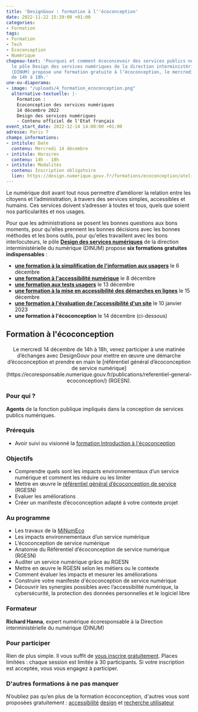 ```yaml
---
title: 'DesignGouv : formation à l''écoconception'
date: 2022-11-22 15:39:00 +01:00
categories:
- Formation
tags:
- Formation
- Tech
- Écoconception
- Numérique
chapeau-text: 'Pourquoi et comment écoconcevoir des services publics numériques :
  le pôle Design des services numériques de la direction interministérielle du numérique
  (DINUM) propose une formation gratuite à l’écoconception, le mercredi 14 décembre,
  de 14h à 18h.'
une-ou-diaporama:
- image: "/uploads/4_formation_ecoconception.png"
  alternative-textuelle: |-
    Formation :
    Ecoconception des services numériques
    14 décembre 2022
    Design des services numériques
    - Contenu officiel de l'Etat français
event_start_date: 2022-12-14 14:00:00 +01:00
adresse: Paris 7
champs_informations:
- intitule: Date
  contenu: Mercredi 14 décembre
- intitule: Horaires
  contenu: 14h - 18h
- intitule: Modalités
  contenu: Inscription obligatoire
  lien: https://design.numerique.gouv.fr/formations/ecoconception/atelier-ecoconception/
---
```


Le numérique doit avant tout nous permettre d’améliorer la relation entre les citoyens et l’administration, à travers des services simples, accessibles et humains. Ces services doivent s’adresser à toutes et tous, quels que soient nos particularités et nos usages.

Pour que les administrations se posent les bonnes questions aux bons moments, pour qu'elles prennent les bonnes décisions avec les bonnes méthodes et les bons outils, pour qu'elles travaillent avec les bons interlocuteurs, le pôle [**Design des services numériques**](https://design.numerique.gouv.fr/ "Design des services numériques - Lien externe") de la direction interministérielle du numérique (DINUM) propose **six formations gratuites indispensables** : 
* **[une formation à la simplification de l'information aux usagers](https://www.numerique.gouv.fr/agenda/designgouv-formation-simplification-langage-demarches/)** le 6 décembre
* **[une formation à l'accessibilité numérique](https://www.numerique.gouv.fr/agenda/designgouv-formation-accessibilite-numerique-2022/)** le 8 décembre
* **[une formation aux tests usagers](https://www.numerique.gouv.fr/agenda/designgouv-formation-a-la-pratique-des-tests-usagers/)** le 13 décembre
* **[une formation à la mise en accessibilité des démarches en lignes](https://www.numerique.gouv.fr/agenda/designgouv-formation-accessibilite-demarches-2022/)** le 15 décembre
* **[une formation à l'évaluation de l'accessibilité d'un site](https://www.numerique.gouv.fr/agenda/designgouv-formation-evaluation-accessibilite/)** le 10 janvier 2023
* **une formation à l'écoconception** le 14 décembre (ci-dessous)

<h2 class="text-center">Formation à l'écoconception</h2>
<div class="encadre"> <p style="margin-top: 20px; text-align:center;">Le mercredi 14 décembre de 14h à 18h, venez participer à une matinée d’échanges avec DesignGouv pour mettre en œuvre une démarche d’écoconception et prendre en main le [référentiel général d’écoconception de service numérique](https://ecoresponsable.numerique.gouv.fr/publications/referentiel-general-ecoconception/) (RGESN).</p> </div>

<h3 class="h2">Pour qui ?</h3>

**Agents** de la fonction publique impliqués dans la conception de services publics numériques.

<h3 class="h2">Prérequis</h3>

* Avoir suivi ou visionné la [formation Introduction à l'écoconception](https://design.numerique.gouv.fr/formations/ecoconception/introduction-ecoconception/)

<h3 class="h2">Objectifs</h3>

* Comprendre quels sont les impacts environnementaux d’un service numérique et comment les réduire ou les limiter
* Mettre en œuvre le [référentiel général d’écoconception de service](https://ecoresponsable.numerique.gouv.fr/publications/referentiel-general-ecoconception/) (RGESN)
* Evaluer les améliorations
* Créer un manifeste d’écoconception adapté à votre contexte projet

<h3 class="h2">Au programme</h3>

* Les travaux de la [MiNumEco](https://ecoresponsable.numerique.gouv.fr/)
* Les impacts environnementaux d’un service numérique
* L’écoconception de service numérique
* Anatomie du Référentiel d’écoconception de service numérique (RGESN)
* Auditer un service numérique grâce au RGESN
* Mettre en œuvre le RGESN selon les métiers ou le contexte
* Comment évaluer les impacts et mesurer les améliorations
* Construire votre manifeste d'écoconception de service numérique
* Découvrir les synergies possibles avec l’accessibilité numérique, la cybersécurité, la protection des données personnelles et le logiciel libre

<h3 class="h2">Formateur</h3>

**Richard Hanna**, expert numérique écoresponsable à la Direction interministérielle du numérique (DINUM)

<h3 class="h2">Pour participer</h3>

Rien de plus simple. Il vous suffit de [vous inscrire gratuitement](https://design.numerique.gouv.fr/formations/ecoconception/atelier-ecoconception/). Places limitées : chaque session est limitée à 30 participants. Si votre inscription est acceptée, vous vous engagez à participer.

<div class="encadre noir"> <h3>D'autres formations à ne pas manquer</h3> <p>N’oubliez pas qu’en plus de la formation écoconception, d'autres vous sont proposées gratuitement : <a href="https://design.numerique.gouv.fr/formations/accessibilite/">accessibilité</a> <a href="https://design.numerique.gouv.fr/formations/design/">design</a> et <a href="https://design.numerique.gouv.fr/formations/recherche-utilisateur/">recherche utilisateur</a>